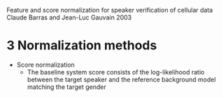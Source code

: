 Feature and score normalization for speaker verification of cellular data
Claude Barras and Jean-Luc Gauvain
2003

# 3 Normalization methods

* Score normalization
  * The baseline system score consists of the log-likelihood ratio between the
    target speaker and the reference background model matching the target
    gender
